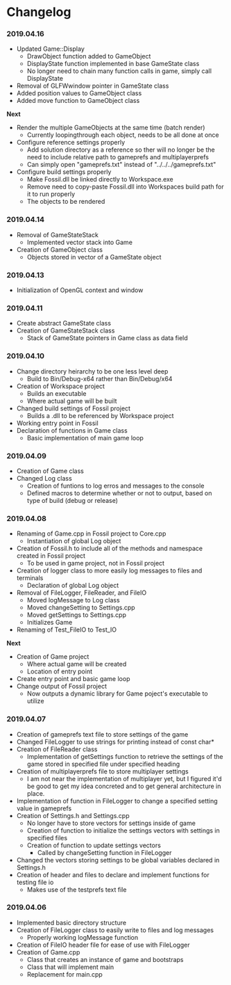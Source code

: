 # Changelog

### 2019.04.16
- Updated Game::Display
	- DrawObject function added to GameObject
	- DisplayState function implemented in base GameState class
	- No longer need to chain many function calls in game, simply call DisplayState
- Removal of GLFWwindow pointer in GameState class
- Added position values to GameObject class
- Added move function to GameObject class
	
**Next**
- Render the multiple GameObjects at the same time (batch render)
	- Currently loopingthrough each object, needs to be all done at once
- Configure reference settings properly
	- Add solution directory as a reference so ther will no longer be the need to include relative path to gameprefs and multiplayerprefs
	- Can simply open "gameprefs.txt" instead of "../../../gameprefs.txt"
- Configure build settings properly
	- Make Fossil.dll be linked directly to Workspace.exe
	- Remove need to copy-paste Fossil.dll into Workspaces build path for it to run properly
	- The objects to be rendered

### 2019.04.14
- Removal of GameStateStack
	- Implemented vector stack into Game
- Creation of GameObject class
	- Objects stored in vector of a GameState object

### 2019.04.13
- Initialization of OpenGL context and window

### 2019.04.11
- Create abstract GameState class
- Creation of GameStateStack class
	- Stack of GameState pointers in Game class as data field

### 2019.04.10
- Change directory heirarchy to be one less level deep
	- Build to Bin/Debug-x64 rather than Bin/Debug/x64
- Creation of Workspace project
	- Builds an executable
	- Where actual game will be built
- Changed build settings of Fossil project
	- Builds a .dll to be referenced by Workspace project
- Working entry point in Fossil
- Declaration of functions in Game class
	- Basic implementation of main game loop

### 2019.04.09
- Creation of Game class
- Changed Log class
	- Creation of funtions to log erros and messages to the console
	- Defined macros to determine whether or not to output, based on type of build (debug or release)

### 2019.04.08
- Renaming of Game.cpp in Fossil project to Core.cpp
	- Instantiation of global Log object
- Creation of Fossil.h to include all of the methods and namespace created in Fossil project
	- To be used in game project, not in Fossil project
- Creation of logger class to more easily log messages to files and terminals
	- Declaration of global Log object
- Removal of FileLogger, FileReader, and FileIO
	- Moved logMessage to Log class
	- Moved changeSetting to Settings.cpp
	- Moved getSettings to Settings.cpp
	- Initializes Game
- Renaming of Test_FileIO to Test_IO

**Next**
- Creation of Game project
	- Where actual game will be created
	- Location of entry point
- Create entry point and basic game loop
- Change output of Fossil project
	- Now outputs a dynamic library for Game poject's executable to utilize


### 2019.04.07
- Creation of gameprefs text file to store settings of the game
- Changed FileLogger to use strings for printing instead of const char*
- Creation of FileReader class
	- Implementation of getSettings function to retrieve the settings of the game stored in specified file under specified heading
- Creation of multiplayerprefs file to store multiplayer settings
	- I am not near the implementation of multiplayer yet, but I figured it'd be good to get my idea concreted and to get general architecture in place.
- Implementation of function in FileLogger to change a specified setting value in gameprefs
- Creation of Settings.h and Settings.cpp
	- No longer have to store vectors for settings inside of game
	- Creation of function to initialize the settings vectors with settings in specified files
	- Creation of function to update settings vectors
		- Called by changeSetting function in FileLogger
- Changed the vectors storing settings to be global variables declared in Settings.h
- Creation of header and files to declare and implement functions for testing file io
	- Makes use of the testprefs text file


### 2019.04.06
- Implemented basic directory structure
- Creation of FileLogger class to easily write to files and log messages
	- Properly working logMessage function
- Creation of FileIO header file for ease of use with FileLogger
- Creation of Game.cpp
	- Class that creates an instance of game and bootstraps
	- Class that will implement main
	- Replacement for main.cpp